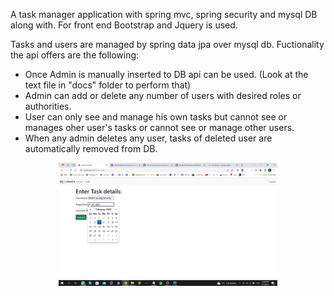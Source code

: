  
A task manager application with spring mvc, spring security and mysql DB along with. For front end Bootstrap and Jquery is used.

Tasks and users are managed by spring data jpa over mysql db. Fuctionality the api offers are the following:

 - Once Admin is manually inserted to DB api can be used. (Look at the text file in "docs" folder to perform that)
 - Admin can add or delete any number of users with desired roles or authorities.
 - User can only see and manage his own tasks but cannot see or manages oher user's tasks or cannot see or manage other users.
 - When any admin deletes any user, tasks of deleted user are automatically removed from DB.

<p align="center">
  
  <img src="task-manager-app/docs/add%20or%20update%20task.jpg" width="350" alt="accessibility text">
</p>
